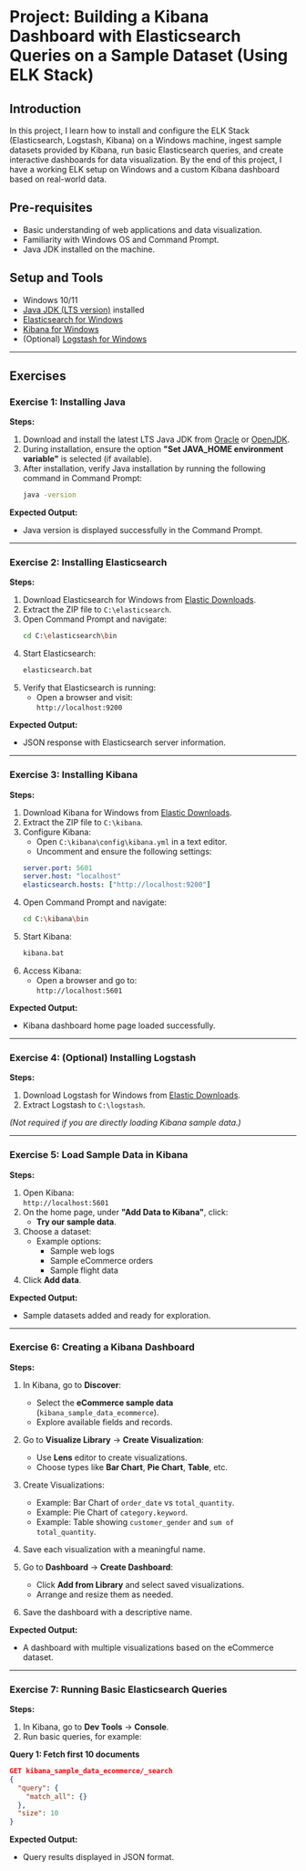 # Project: Building a Kibana Dashboard with Elasticsearch Queries on a Sample Dataset (Using ELK Stack)

## Introduction
In this project, I learn how to install and configure the ELK Stack (Elasticsearch, Logstash, Kibana) on a Windows machine, ingest sample datasets provided by Kibana, run basic Elasticsearch queries, and create interactive dashboards for data visualization. By the end of this project, I have a working ELK setup on Windows and a custom Kibana dashboard based on real-world data.

## Pre-requisites
- Basic understanding of web applications and data visualization.
- Familiarity with Windows OS and Command Prompt.
- Java JDK installed on the machine.

## Setup and Tools
- Windows 10/11
- [Java JDK (LTS version)](https://www.oracle.com/java/technologies/javase-downloads.html) installed
- [Elasticsearch for Windows](https://www.elastic.co/downloads/elasticsearch)
- [Kibana for Windows](https://www.elastic.co/downloads/kibana)
- (Optional) [Logstash for Windows](https://www.elastic.co/downloads/logstash)

---

## Exercises

### Exercise 1: Installing Java

**Steps:**
1. Download and install the latest LTS Java JDK from [Oracle](https://www.oracle.com/java/technologies/javase-downloads.html) or [OpenJDK](https://adoptium.net/).
2. During installation, ensure the option **"Set JAVA_HOME environment variable"** is selected (if available).
3. After installation, verify Java installation by running the following command in Command Prompt:
    ```bash
    java -version
    ```

**Expected Output:**
- Java version is displayed successfully in the Command Prompt.

---

### Exercise 2: Installing Elasticsearch

**Steps:**
1. Download Elasticsearch for Windows from [Elastic Downloads](https://www.elastic.co/downloads/elasticsearch).
2. Extract the ZIP file to `C:\elasticsearch`.
3. Open Command Prompt and navigate:
    ```bash
    cd C:\elasticsearch\bin
    ```
4. Start Elasticsearch:
    ```bash
    elasticsearch.bat
    ```
5. Verify that Elasticsearch is running:
    - Open a browser and visit:  
      `http://localhost:9200`

**Expected Output:**
- JSON response with Elasticsearch server information.

---

### Exercise 3: Installing Kibana

**Steps:**
1. Download Kibana for Windows from [Elastic Downloads](https://www.elastic.co/downloads/kibana).
2. Extract the ZIP file to `C:\kibana`.
3. Configure Kibana:
    - Open `C:\kibana\config\kibana.yml` in a text editor.
    - Uncomment and ensure the following settings:
    ```yaml
    server.port: 5601
    server.host: "localhost"
    elasticsearch.hosts: ["http://localhost:9200"]
    ```
4. Open Command Prompt and navigate:
    ```bash
    cd C:\kibana\bin
    ```
5. Start Kibana:
    ```bash
    kibana.bat
    ```
6. Access Kibana:
    - Open a browser and go to:  
      `http://localhost:5601`

**Expected Output:**
- Kibana dashboard home page loaded successfully.

---

### Exercise 4: (Optional) Installing Logstash

**Steps:**
1. Download Logstash for Windows from [Elastic Downloads](https://www.elastic.co/downloads/logstash).
2. Extract Logstash to `C:\logstash`.

*(Not required if you are directly loading Kibana sample data.)*

---

### Exercise 5: Load Sample Data in Kibana

**Steps:**
1. Open Kibana:  
   `http://localhost:5601`
2. On the home page, under **"Add Data to Kibana"**, click:
    - **Try our sample data**.
3. Choose a dataset:
    - Example options:
        - Sample web logs
        - Sample eCommerce orders
        - Sample flight data
4. Click **Add data**.

**Expected Output:**
- Sample datasets added and ready for exploration.

---

### Exercise 6: Creating a Kibana Dashboard

**Steps:**

1. In Kibana, go to **Discover**:
   - Select the **eCommerce sample data** (`kibana_sample_data_ecommerce`).
   - Explore available fields and records.

2. Go to **Visualize Library** → **Create Visualization**:
   - Use **Lens** editor to create visualizations.
   - Choose types like **Bar Chart**, **Pie Chart**, **Table**, etc.

3. Create Visualizations:
   - Example: Bar Chart of `order_date` vs `total_quantity`.
   - Example: Pie Chart of `category.keyword`.
   - Example: Table showing `customer_gender` and `sum of total_quantity`.

4. Save each visualization with a meaningful name.

5. Go to **Dashboard** → **Create Dashboard**:
   - Click **Add from Library** and select saved visualizations.
   - Arrange and resize them as needed.

6. Save the dashboard with a descriptive name.

**Expected Output:**
- A dashboard with multiple visualizations based on the eCommerce dataset.

---

### Exercise 7: Running Basic Elasticsearch Queries

**Steps:**
1. In Kibana, go to **Dev Tools** → **Console**.
2. Run basic queries, for example:

**Query 1: Fetch first 10 documents**
```json
GET kibana_sample_data_ecommerce/_search
{
  "query": {
    "match_all": {}
  },
  "size": 10
}

```
**Expected Output:**
- Query results displayed in JSON format.